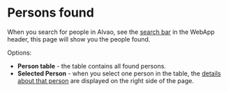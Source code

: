 # Persons found
    
When you search for people in Alvao, see the [search bar](../../../list-of-windows/alvao-webapp) in the WebApp header, this page will show you the people found.
    
Options:
   
- **Person table** - the table contains all found persons.
- **Selected Person** - when you select one person in the table, the [details about that person](persons/person) are displayed on the right side of the page.
